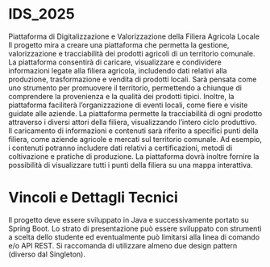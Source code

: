 # IDS_2025
Piattaforma di Digitalizzazione e Valorizzazione della Filiera Agricola Locale
Il progetto mira a creare una piattaforma che permetta la gestione, valorizzazione e tracciabilità dei prodotti agricoli di un territorio comunale. La piattaforma consentirà di caricare, visualizzare e condividere informazioni legate alla filiera agricola, includendo dati relativi alla produzione, trasformazione e vendita di prodotti locali. Sarà pensata come uno strumento per promuovere il territorio, permettendo a chiunque di comprendere la provenienza e la qualità dei prodotti tipici. Inoltre, la piattaforma faciliterà l’organizzazione di eventi locali, come fiere e visite guidate alle aziende.
La piattaforma permette la tracciabilità di ogni prodotto attraverso i diversi attori della filiera, visualizzando l’intero ciclo produttivo. Il caricamento di informazioni e contenuti sarà riferito a specifici punti della filiera, come aziende agricole e mercati sul territorio comunale. Ad esempio, i contenuti potranno includere dati relativi a certificazioni, metodi di coltivazione e pratiche di produzione. La piattaforma dovrà inoltre fornire la possibilità di visualizzare tutti i punti della filiera su una mappa interattiva.

# Vincoli e Dettagli Tecnici
Il progetto deve essere sviluppato in Java e successivamente portato su Spring Boot.
Lo strato di presentazione può essere sviluppato con strumenti a scelta dello studente ed eventualmente può limitarsi alla linea di comando e/o API REST.
Si raccomanda di utilizzare almeno due design pattern (diverso dal Singleton).
